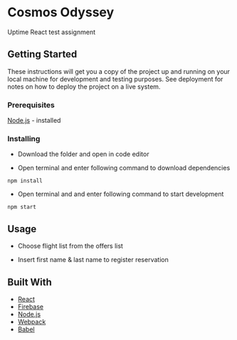 # Cosmos Odyssey

Uptime React test assignment

## Getting Started

These instructions will get you a copy of the project up and running on your local machine for development and testing purposes. See deployment for notes on how to deploy the project on a live system.

### Prerequisites

[Node.js](https://nodejs.org/) - installed


### Installing

* Download the folder and open in code editor

* Open terminal and enter following command to download dependencies

```
npm install 
```


* Open terminal and and enter following command to start development

```
npm start
```

## Usage
* Choose flight list from the offers list

* Insert first name & last name to register reservation


## Built With

* [React](https://reactjs.org/) 
* [Firebase](https://firebase.google.com) 
* [Node.js](http://www.dropwizard.io/1.0.2/docs/)
* [Webpack](https://webpack.js.org/)
* [Babel](https://babeljs.io/)
